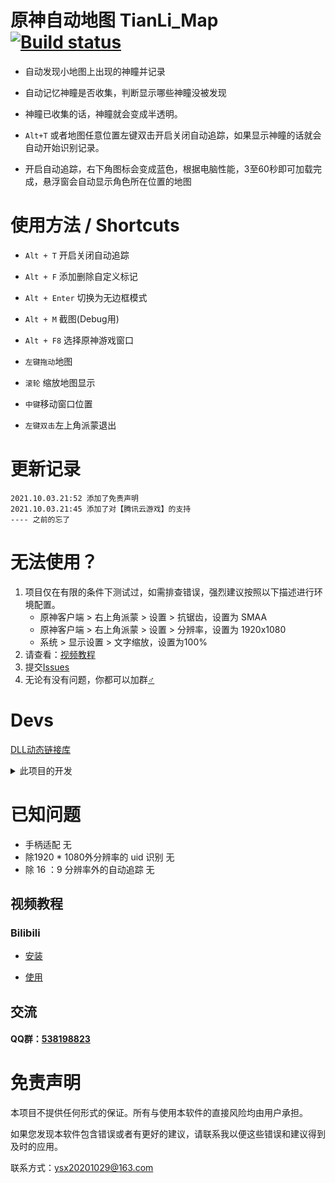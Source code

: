 #  原神自动地图 TianLi_Map [![Build status](https://ci.appveyor.com/api/projects/status/8kmemyn4jssya2xs?svg=true)](https://ci.appveyor.com/project/GengGode/genshinimpact-automap)

* 自动发现小地图上出现的神瞳并记录

* 自动记忆神瞳是否收集，判断显示哪些神瞳没被发现

* 神瞳已收集的话，神瞳就会变成半透明。

* `Alt+T` 或者地图任意位置左键双击开启关闭自动追踪，如果显示神瞳的话就会自动开始识别记录。

* 开启自动追踪，右下角图标会变成蓝色，根据电脑性能，3至60秒即可加载完成，悬浮窗会自动显示角色所在位置的地图

# 使用方法 / Shortcuts

* `Alt + T` 开启关闭自动追踪

* `Alt + F` 添加删除自定义标记

* `Alt + Enter` 切换为无边框模式

* `Alt + M` 截图(Debug用)

* `Alt + F8` 选择原神游戏窗口

* `左键拖动`地图

* `滚轮` 缩放地图显示

* `中键`移动窗口位置

* `左键双击`左上角派蒙退出

# 更新记录

    2021.10.03.21:52 添加了免责声明
    2021.10.03.21:45 添加了对【腾讯云游戏】的支持
    ---- 之前的忘了

# 无法使用？

1. 项目仅在有限的条件下测试过，如需排查错误，强烈建议按照以下描述进行环境配置。
   * 原神客户端 > 右上角派蒙 > 设置 > 抗锯齿，设置为 SMAA
   * 原神客户端 > 右上角派蒙 > 设置 > 分辨率，设置为 1920x1080
   * 系统 > 显示设置 > 文字缩放，设置为100%
2. 请查看：[视频教程](#视频教程)
3. 提交[Issues](https://github.com/GengGode/TianLi_Map/issues)
3. 无论有没有问题，你都可以加群[♂](https://jq.qq.com/?_wv=1027&k=PBb6IKIY)

# Devs

[DLL动态链接库](https://github.com/GengGode/GenshinImpact_AutoTrack_DLL)
<details>
  <summary>此项目的开发</summary>
 解压resource.rar在项目目录下，释放资源文件，否则编译不过。
 编译 MSBuild 即可，需要VS安装Qt VS Tools插件。

  ## 已经实现

  * [√] 通过游戏内小地图，自动识别角色所在位置以及角色朝向

  * [√] 添加了自动识别UID

  * [√] 检测游戏状态

  * [√] 添加标记

  * [√] 缩放改为以指针为中心

  * [√] 根据数据库显示周围资源分布

  * [√] 保存存档

  * [√] 保存日志，包含可追溯数据，如存档损坏，可以此追溯

  ## 计划实现

  * [ ] 添加更多点位

  * [ ] 优化UI（慢慢来）

  * [ ] 优化匹配

  * [ ] 添加图论部分实现导航收集某种资源的最短路径

  * [ ] 添加惯性导航部分

  ## 开发环境

  * Visual Studio 2017

  * Qt5.14.2

  * opencv4.5.0

  ## 工作原理

  本地图是通过调用Windows Api来对原神的游戏窗口进行截屏，然后对画面进行图像处理，对地图与世界地图进行匹配来实现的自动追踪。

  通过Api来设置地图为顶层窗口，使其保持在原神游戏窗口的上方。

  目前所有涉及对原神窗口的操作如下：
  ``` C++
   giHandle = FindWindowA(NULL, "原神"); //获取原神窗口句柄

   giIsDisplayFlag = !IsIconic(giHandle); //判断原神是否处于最小化

   GetWindowRect(giHandle, &giRect); //获取原神窗口区域

   HDC hScreen = GetDC(giHandle); //获取原神窗口画面，作用是截屏获取原神画面

   SetForegroundWindow(giHandle); //激活原神窗口为焦点

   if (giHandle != NULL) //判断原神窗口句柄是否为空

   ```

  ## 系统权限

  之后的开发中将会涉及到数据文件的保存与读取，目前会在Temp（目前版本应该会改到My Game目录下，Temp下容易被删除）目录中建立名为GenshinImpactAutoMap的文件夹，并在该文件夹中建立数据存档。

  （说不定会改到AppData下的LocalLow里）

  如：`C:\Users\%USERNAME%\AppData\Local\Temp\GenshinImpactAutoMap`

  日后可能会开发GPU加速图像处理的功能，需要使用GPU运算。

  目前为了与“「空荧酒馆」原神地图”客户端通信还使用了本机的23333端口用来发送原神角色的位置、朝向以及UID。

  还有读写文件存档。

  除此之外不存在其他系统资源的使用，也没有获取系统权限的需求。

</details>


# 已知问题

* 手柄适配 无
* 除1920 * 1080外分辨率的 uid 识别 无
* 除 16 ：9 分辨率外的自动追踪 无

## 视频教程

### Bilibili

* [安装](https://www.bilibili.com/video/BV1Wy4y1x754)

* [使用](https://www.bilibili.com/video/BV1ar4y1A7c5)

## 交流

#### QQ群：[538198823](https://jq.qq.com/?_wv=1027&k=PBb6IKIY)



# 免责声明

本项目不提供任何形式的保证。所有与使用本软件的直接风险均由用户承担。

如果您发现本软件包含错误或者有更好的建议，请联系我以便这些错误和建议得到及时的应用。

联系方式：ysx20201029@163.com